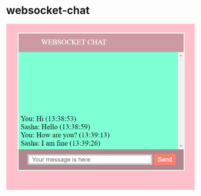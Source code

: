 # websocket-chat
![Image alt](https://github.com/yaschk/websocket-chat/raw/master/chat-example.png)
